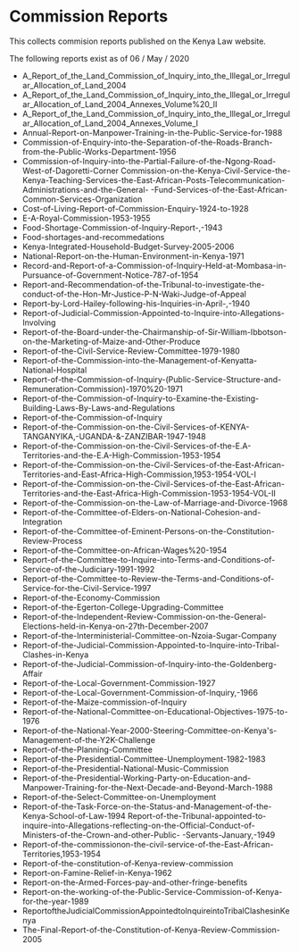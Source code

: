 # Commission Reports

This collects commision reports published on the Kenya Law website. 

The following reports exist as of 06 / May / 2020

- A_Report_of_the_Land_Commission_of_Inquiry_into_the_Illegal_or_Irregular_Allocation_of_Land_2004
- A_Report_of_the_Land_Commission_of_Inquiry_into_the_Illegal_or_Irregular_Allocation_of_Land_2004_Annexes_Volume%20_II
- A_Report_of_the_Land_Commission_of_Inquiry_into_the_Illegal_or_Irregular_Allocation_of_Land_2004_Annexes_Volume_I
- Annual-Report-on-Manpower-Training-in-the-Public-Service-for-1988
- Commission-of-Enquiry-into-the-Separation-of-the-Roads-Branch-from-the-Public-Works-Department-1956
- Commission-of-Inquiry-into-the-Partial-Failure-of-the-Ngong-Road-West-of-Dagoretti-Corner
Commission-on-the-Kenya-Civil-Service-the-Kenya-Teaching-Services-the-East-African-Posts-Telecommunication-Administrations-and-the-General- -Fund-Services-of-the-East-African-Common-Services-Organization
- Cost-of-Living-Report-of-Commission-Enquiry-1924-to-1928
- E-A-Royal-Commission-1953-1955
- Food-Shortage-Commission-of-Inquiry-Report-,-1943
- Food-shortages-and-recommedations
- Kenya-Integrated-Household-Budget-Survey-2005-2006
- National-Report-on-the-Human-Environment-in-Kenya-1971
- Record-and-Report-of-a-Commission-of-Inquiry-Held-at-Mombasa-in-Pursuance-of-Government-Notice-787-of-1954
- Report-and-Recommendation-of-the-Tribunal-to-investigate-the-conduct-of-the-Hon-Mr-Justice-P-N-Waki-Judge-of-Appeal
- Report-by-Lord-Hailey-following-his-Inquiries-in-April-,-1940
- Report-of-Judicial-Commission-Appointed-to-Inquire-into-Allegations-Involving
- Report-of-the-Board-under-the-Chairmanship-of-Sir-William-Ibbotson-on-the-Marketing-of-Maize-and-Other-Produce
- Report-of-the-Civil-Service-Review-Committee-1979-1980
- Report-of-the-Commission-into-the-Management-of-Kenyatta-National-Hospital
- Report-of-the-Commission-of-Inquiry-(Public-Service-Structure-and-Remuneration-Commission)-1970%20-1971
- Report-of-the-Commission-of-Inquiry-to-Examine-the-Existing-Building-Laws-By-Laws-and-Regulations
- Report-of-the-Commission-of-Inquiry
- Report-of-the-Commission-on-the-Civil-Services-of-KENYA-TANGANYIKA,-UGANDA-&-ZANZIBAR-1947-1948
- Report-of-the-Commission-on-the-Civil-Services-of-the-E.A-Territories-and-the-E.A-High-Commission-1953-1954
- Report-of-the-Commission-on-the-Civil-Services-of-the-East-African-Territories-and-East-Africa-High-Commission,1953-1954-VOL-I
- Report-of-the-Commission-on-the-Civil-Services-of-the-East-African-Territories-and-the-East-Africa-High-Commission-1953-1954-VOL-II
- Report-of-the-Commission-on-the-Law-of-Marriage-and-Divorce-1968
- Report-of-the-Committee-of-Elders-on-National-Cohesion-and-Integration
- Report-of-the-Committee-of-Eminent-Persons-on-the-Constitution-Review-Process
- Report-of-the-Committee-on-African-Wages%20-1954
- Report-of-the-Committee-to-Inquire-into-Terms-and-Conditions-of-Service-of-the-Judiciary-1991-1992
- Report-of-the-Committee-to-Review-the-Terms-and-Conditions-of-Service-for-the-Civil-Service-1997
- Report-of-the-Economy-Commission
- Report-of-the-Egerton-College-Upgrading-Committee
- Report-of-the-Independent-Review-Commission-on-the-General-Elections-held-in-Kenya-on-27th-December-2007
- Report-of-the-Interministerial-Committee-on-Nzoia-Sugar-Company
- Report-of-the-Judicial-Commission-Appointed-to-Inquire-into-Tribal-Clashes-in-Kenya
- Report-of-the-Judicial-Commission-of-Inquiry-into-the-Goldenberg-Affair
- Report-of-the-Local-Government-Commission-1927
- Report-of-the-Local-Government-Commission-of-Inquiry,-1966
- Report-of-the-Maize-commission-of-Inquiry
- Report-of-the-National-Committee-on-Educational-Objectives-1975-to-1976
- Report-of-the-National-Year-2000-Steering-Committee-on-Kenya's-Management-of-the-Y2K-Challenge
- Report-of-the-Planning-Committee
- Report-of-the-Presidential-Committee-Unemployment-1982-1983
- Report-of-the-Presidential-National-Music-Commission
- Report-of-the-Presidential-Working-Party-on-Education-and-Manpower-Training-for-the-Next-Decade-and-Beyond-March-1988
- Report-of-the-Select-Committee-on-Unemployment
- Report-of-the-Task-Force-on-the-Status-and-Management-of-the-Kenya-School-of-Law-1994
Report-of-the-Tribunal-appointed-to-inquire-into-Allegations-reflecting-on-the-Official-Conduct-of-Ministers-of-the-Crown-and-other-Public- -Servants-January,-1949
- Report-of-the-commissionon-the-civil-service-of-the-East-African-Territories,1953-1954
- Report-of-the-constitution-of-Kenya-review-commission
- Report-on-Famine-Relief-in-Kenya-1962
- Report-on-the-Armed-Forces-pay-and-other-fringe-benefits
- Report-on-the-working-of-the-Public-Service-Commission-of-Kenya-for-the-year-1989
- ReportoftheJudicialCommissionAppointedtoInquireintoTribalClashesinKenya
- The-Final-Report-of-the-Constitution-of-Kenya-Review-Commission-2005